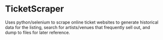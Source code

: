 # TicketScraper
Uses python/selenium to scrape online ticket websites to generate historical data for the listing, search for artists/venues that frequently sell out, and dump to files for later reference.
